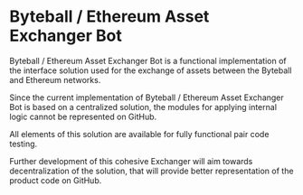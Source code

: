 # Byteball / Ethereum Asset Exchanger Bot
Byteball / Ethereum Asset Exchanger Bot is a functional implementation of the interface solution used for the exchange of assets between the Byteball and Ethereum networks. 
 
Since the current implementation of Byteball / Ethereum Asset Exchanger Bot is based on a centralized solution, the modules for applying internal logic cannot be represented on GitHub. 
 
All elements of this solution are available for fully functional pair code testing. 
 
Further development of this cohesive Exchanger will aim towards decentralization of the solution, that will provide better representation of the product code on GitHub.
